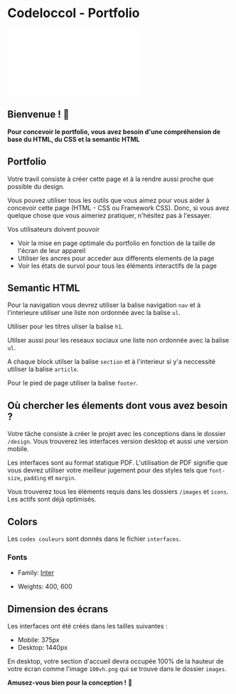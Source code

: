 # Codeloccol - Portfolio

![Aperçu des interfaces pour conception du portfolio](./design/interfaces.pdf)

## Bienvenue ! 👋

**Pour concevoir le portfolio, vous avez besoin d'une compréhension de base du HTML, du CSS et la semantic HTML**

## Portfolio

Votre travil consiste à créer cette page et à la rendre aussi proche que possible du design.

Vous pouvez utiliser tous les outils que vous aimez pour vous aider à concevoir cette page (HTML - CSS ou Framework CSS). Donc, si vous avez quelque chose que vous aimeriez pratiquer, n'hésitez pas à l'essayer.

Vos utilisateurs doivent pouvoir

- Voir la mise en page optimale du portfolio en fonction de la taille de l'écran de leur appareil
- Utiliser les ancres pour acceder aux differents elements de la page
- Voir les états de survol pour tous les éléments interactifs de la page

## Semantic HTML

Pour la navigation vous devrez utiliser la balise navigation `nav` et à l'interieure utiliser une liste non ordonnée avec la balise `ul`.

Utiliser pour les titres uliser la balise `h1`.

Utilser aussi pour les reseaux sociaux une liste non ordonnée avec la balise `ul`.

A chaque block utilser la balise `section` et à l'interieur si y'a neccessité utiliser la balise `article`.

Pour le pied de page utiliser la balise `footer`.

## Où chercher les élements dont vous avez besoin ?

Votre tâche consiste à créer le projet avec les conceptions dans le dossier `/design`. Vous trouverez les interfaces version desktop et aussi une version mobile.

Les interfaces sont au format statique PDF. L'utilisation de PDF signifie que vous devrez utiliser votre meilleur jugement pour des styles tels que `font-size`, `padding` et `margin`.

Vous trouverez tous les éléments requis dans les dossiers `/images` et `icons`. Les actifs sont déjà optimisés.

## Colors

Les `codes couleurs` sont donnés dans le fichier `interfaces`.

### Fonts

- Family: [Inter](https://fonts.google.com/specimen/Inter)

- Weights: 400, 600

## Dimension des écrans

Les interfaces ont été créés dans les tailles suivantes :

- Mobile: 375px
- Desktop: 1440px

En desktop, votre section d'accueil devra occupée 100% de la hauteur de votre écran comme l'image `100vh.png` qui se trouve dans le dossier `images`.

**Amusez-vous bien pour la conception !** 🚀
